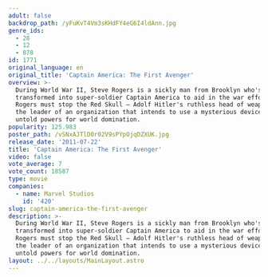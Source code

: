 ```yaml
---
adult: false
backdrop_path: /yFuKvT4Vm3sKHdFY4eG6I4ldAnn.jpg
genre_ids:
  - 28
  - 12
  - 878
id: 1771
original_language: en
original_title: 'Captain America: The First Avenger'
overview: >-
  During World War II, Steve Rogers is a sickly man from Brooklyn who's
  transformed into super-soldier Captain America to aid in the war effort.
  Rogers must stop the Red Skull – Adolf Hitler's ruthless head of weaponry, and
  the leader of an organization that intends to use a mysterious device of
  untold powers for world domination.
popularity: 125.983
poster_path: /vSNxAJTlD0r02V9sPYpOjqDZXUK.jpg
release_date: '2011-07-22'
title: 'Captain America: The First Avenger'
video: false
vote_average: 7
vote_count: 18587
type: movie
companies:
  - name: Marvel Studios
    id: '420'
slug: captain-america-the-first-avenger
description: >-
  During World War II, Steve Rogers is a sickly man from Brooklyn who's
  transformed into super-soldier Captain America to aid in the war effort.
  Rogers must stop the Red Skull – Adolf Hitler's ruthless head of weaponry, and
  the leader of an organization that intends to use a mysterious device of
  untold powers for world domination.
layout: ../../layouts/MainLayout.astro
---
```


